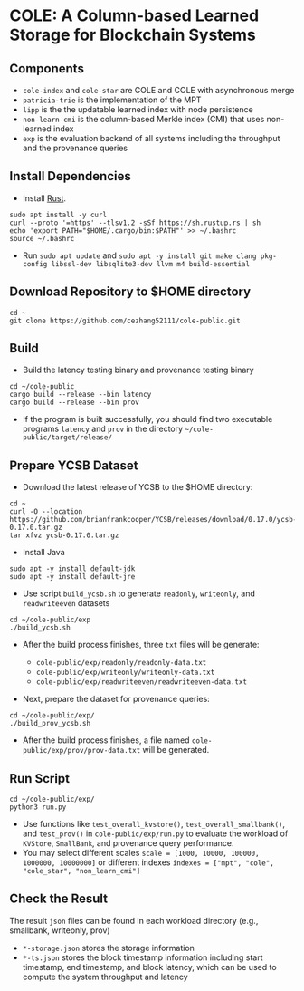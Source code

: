 # COLE: A Column-based Learned Storage for Blockchain Systems
## Components
- `cole-index` and `cole-star` are COLE and COLE with asynchronous merge
- `patricia-trie` is the implementation of the MPT
- `lipp` is the the updatable learned index with node persistence
- `non-learn-cmi` is the column-based Merkle index (CMI) that uses non-learned index
- `exp` is the evaluation backend of all systems including the throughput and the provenance queries

## Install Dependencies
- Install [Rust](https://rustup.rs).
```
sudo apt install -y curl
curl --proto '=https' --tlsv1.2 -sSf https://sh.rustup.rs | sh
echo 'export PATH="$HOME/.cargo/bin:$PATH"' >> ~/.bashrc
source ~/.bashrc
```
- Run `sudo apt update` and `sudo apt -y install git make clang pkg-config libssl-dev libsqlite3-dev llvm m4 build-essential`

## Download Repository to $HOME directory
```
cd ~
git clone https://github.com/cezhang52111/cole-public.git
```

## Build
* Build the latency testing binary and provenance testing binary
```
cd ~/cole-public
cargo build --release --bin latency
cargo build --release --bin prov
```
* If the program is built successfully, you should find two executable programs `latency` and `prov` in the directory `~/cole-public/target/release/`

## Prepare YCSB Dataset
* Download the latest release of YCSB to the $HOME directory:
```
cd ~
curl -O --location https://github.com/brianfrankcooper/YCSB/releases/download/0.17.0/ycsb-0.17.0.tar.gz
tar xfvz ycsb-0.17.0.tar.gz
```
* Install Java
```
sudo apt -y install default-jdk
sudo apt -y install default-jre
```
* Use script `build_ycsb.sh` to generate `readonly`, `writeonly`, and `readwriteeven` datasets
```
cd ~/cole-public/exp
./build_ycsb.sh
```

* After the build process finishes, three `txt` files will be generate:
    * `cole-public/exp/readonly/readonly-data.txt`
    * `cole-public/exp/writeonly/writeonly-data.txt`
    * `cole-public/exp/readwriteeven/readwriteeven-data.txt`

* Next, prepare the dataset for provenance queries:
```
cd ~/cole-public/exp/
./build_prov_ycsb.sh
```

* After the build process finishes, a file named `cole-public/exp/prov/prov-data.txt` will be generated.

## Run Script
```
cd ~/cole-public/exp/
python3 run.py
```

* Use functions like `test_overall_kvstore()`, `test_overall_smallbank()`, and `test_prov()` in `cole-public/exp/run.py` to evaluate the workload of `KVStore`, `SmallBank`, and provenance query performance.
* You may select different scales `scale = [1000, 10000, 100000, 1000000, 10000000]` or different indexes `indexes = ["mpt", "cole", "cole_star", "non_learn_cmi"]`

## Check the Result

The result `json` files can be found in each workload directory (e.g., smallbank, writeonly, prov)

* `*-storage.json` stores the storage information
* `*-ts.json` stores the block timestamp information including start timestamp, end timestamp, and block latency, which can be used to compute the system throughput and latency
